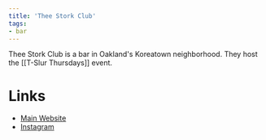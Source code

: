 ```yaml
---
title: 'Thee Stork Club'
tags:
- bar
---
```


Thee Stork Club is a bar in Oakland's Koreatown neighborhood. They host the [[T-Slur Thursdays]] event.

# Links
- [Main Website](https://theestorkclub.com)
- [Instagram](https://www.instagram.com/theestorkcluboakland/)